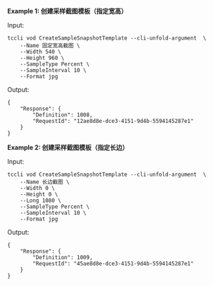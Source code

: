 **Example 1: 创建采样截图模板（指定宽高）**



Input: 

```
tccli vod CreateSampleSnapshotTemplate --cli-unfold-argument  \
    --Name 固定宽高截图 \
    --Width 540 \
    --Height 960 \
    --SampleType Percent \
    --SampleInterval 10 \
    --Format jpg
```

Output: 
```
{
    "Response": {
        "Definition": 1008,
        "RequestId": "12ae8d8e-dce3-4151-9d4b-5594145287e1"
    }
}
```

**Example 2: 创建采样截图模板（指定长边）**



Input: 

```
tccli vod CreateSampleSnapshotTemplate --cli-unfold-argument  \
    --Name 长边截图 \
    --Width 0 \
    --Height 0 \
    --Long 1080 \
    --SampleType Percent \
    --SampleInterval 10 \
    --Format jpg
```

Output: 
```
{
    "Response": {
        "Definition": 1009,
        "RequestId": "45ae8d8e-dce3-4151-9d4b-5594145287e1"
    }
}
```

